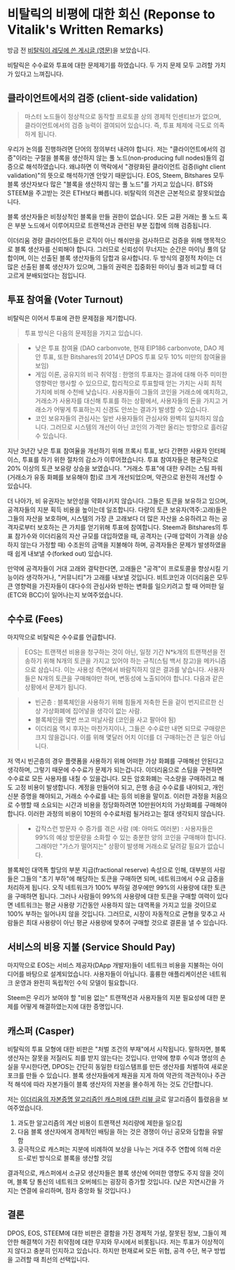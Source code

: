 # 비탈릭의 비평에 대한 회신 (Reponse to Vitalik's Written Remarks)

방금 전 [비탈릭이 레딧에 쓴 게시글 (영문)](https://np.reddit.com/r/ethereum/comments/6qm0y2/is_the_ethereum_team_defending_their_ground/dkyk94c/)을 보았습니다.

비탈릭은 수수료와 투표에 대한 문제제기를 하였습니다. 두 가지 문제 모두 고려할 가치가 있다고 느껴집니다.

## 클라이언트에서의 검증 (client-side validation)

> 마스터 노드들이 정상적으로 동작할 프로토콜 상의 경제적 인센티브가 없으며, 클라이언트에서의 검증 능력이 결여되어 있습니다. 즉, 투표 체제에 극도로 의족하게 됩니다.

우리가 논의를 진행하려면 단어의 정의부터 내려야 합니다. 저는 "클라이언트에서의 검증"이라는 구절을 블록을 생산하지 않는 풀 노드(non-producing full nodes)들의 검증으로 해석하였습니다. 왜냐하면 이 맥락에서 "경량화된 클라이언트 검증(light client validation)"의 뜻으로 해석하기엔 안맞기 때문입니다. EOS, Steem, Bitshares 모두 블록 생산자보다 많은 "블록을 생산하지 않는 풀 노드"를 가지고 있습니다. BTS와 STEEM을 주고받는 것은 ETH보다 빠릅니다. 비탈릭의 의견은 근본적으로 잘못되었습니다.

블록 생산자들은 비정상적인 블록을 만들 권한이 없습니다. 모든 교환 거래는 풀 노드 혹은 부분 노드에서 이루어지므로 트랜잭션과 관련된 부분 집합에 의해 검증됩니다.

이더리움 경량 클라이언트들은 로직이 아닌 해쉬만을 검사하므로 검증을 위해 맹목적으로 블록 생산자를 신뢰해야 합니다. 그러므로 신뢰성이 무너지는 순간은 마이닝 풀의 담합이며, 이는 선출된 블록 생산자들의 담합과 유사합니다. 두 방식의 결정적 차이는 더 많은 선출된 블록 생산자가 있으며, 그들의 권력은 집중화된 마이닝 풀과 비교할 때 더 고르게 분배되었다는 점입니다.

## 투표 참여율 (Voter Turnout)

비탈릭은 이어서 투표에 관한 문제점을 제기합니다.

> 투표 방식은 다음의 문제점을 가지고 있습니다.

> - 낮은 투표 참여율 (DAO carbonvote, 현재 EIP186 carbonvote, DAO 제안 투표, 또한 Bitshares의 2014년 DPOS 투표 모두 10% 미만의 참여율을 보임)
> - 게임 이론, 공유지의 비극 취약점 : 한명의 투표자는 결과에 대해 아주 미미한 영향력만 행사할 수 있으므로, 합리적으로 투표할때 얻는 가치는 사회 최적 가치에 비해 수천배 낮습니다. 사용자들이 그들의 코인을 거래소에 예치하고, 거래소가 사용자를 대신해 투표를 하는 상황에서, 사용자들의 돈을 가지고 거래소가 어떻게 투표하는지 신경도 안쓰는 결과가 발생할 수 있습니다.
> - 코인 보유자들의 관심사는 일반 사용자들의 관심사와 완벽히 일치하지 않습니다. 그러므로 시스템의 개선이 아닌 코인의 가격만 올리는 방향으로 흘러갈 수 있습니다.

지난 3년간 낮은 투표 참여율을 개선하기 위해 프록시 투표, 보다 간편한 사용자 인터페이스, 투표를 하기 위한 절차의 감소가 이루어졌습니다. 투표 참여자들은 평균적으로 20% 이상의 토큰 보유량 상승을 보였습니다. "거래소 투표"에 대한 우려는 스팀 파워(거래소가 유동 화폐를 보유해야 함)로 크게 개선되었으며, 약관으로 완전히 개선할 수 있습니다.

더 나아가, 비 유권자는 보안성을 약화시키지 않습니다. 그들은 토큰을 보유하고 있으며, 공격자들의 지분 획득 비용을 높이는데 일조합니다. 다량의 토큰 보유자(역주:고래)들은 그들의 자산을 보호하며, 시스템의 가장 큰 고래보다 더 많은 자산을 소유하려고 하는 공격자로부터 보호하는 큰 가치를 얻기위해 투표에 참여합니다. Steem과 Bitshares의 투표 참가수와 이더리움의 자산 규모를 대입하였을 때, 공격자는 (구매 압력이 가격을 상승하지 않는다 가정할 때) 수조원의 금액을 지불해야 하며, 공격자들은 문제가 발생하였을 때 쉽게 내보낼 수(forked out) 있습니다.

만약에 공격자들이 거대 고래와 결탁한다면, 고래들은 "공격"이 프로토콜을 향상시킬 기능이라 생각하거나, "커뮤니티"가 고래를 내보낼 것입니다. 비트코인과 이더리움은 모두 큰 영향력을 가진자들이 대다수의 관심사와 반하는 변화를 일으키려고 할 때 어떠한 일(ETC와 BCC)이 일어나는지 보여주었습니다.

## 수수료 (Fees)

마지막으로 비탈릭은 수수료를 언급합니다.

> EOS는 트랜잭션 비용을 청구하는 것이 아닌, 일정 기간 N*k개의 트랜잭션을 전송하기 위해 N개의 토큰을 가지고 있어야 하는 규칙(스팀 백서 참고)을 메카니즘으로 삼습니다. 이는 사용성 측면에서 바람직하지 않은 결과를 낳습니다. 사용자들은 N개의 토큰을 구매해야만 하며, 변동성에 노출되어야 합니다. 다음과 같은 상황에서 문제가 됩니다.

> - 빈곤층 : 블록체인을 사용하기 위해 힘들게 저축한 돈을 겉이 번지르르한 신상 가상화폐에 집어넣을 생각이 없는 사람.
> - 블록체인을 몇번 쓰고 떠날사람 (코인을 사고 팔아야 됨)
> - 이더리움 역시 후자는 마찬가지이나, 그들은 수수료만 내면 되므로 구매량은 크지 않을겁니다. 이를 위해 몇달러 어치 이더를 더 구매하는건 큰 일은 아닙니다.

저 역시 빈곤층의 경우 플랫폼을 사용하기 위해 어떠한 가상 화폐를 구매해선 안된다고 생각하며, 그렇기 때문에 수수료가 문제가 되는겁니다. 이더리움으로 스팀을 구현하면 수수료로 모든 사용자를 내칠 수 있을겁니다. 모든 암호화폐는 극소량을 구매하려고 해도 고정 비용이 발생합니다. 계정을 만들어야 되고, 은행 송금 수수료를 내야되고, 개인 신분 증명을 해야되고, 거래소 수수료를 내는 등의 비용을 말이죠. 이러한 과정을 처음으로 수행할 때 소요되는 시간과 비용을 정당화하려면 10만원어치의 가상화폐를 구매해야 합니다. 이러한 과정의 비용이 10원의 수수료처럼 될거라고는 절대 생각되지 않습니다.

> - 갑작스런 방문자 수 증가를 겪은 사람 (예: 아마도 여러분) : 사용자들은 99%의 예상 방문량을 소화할 수 있는 충분한 양의 코인을 구매해야 합니다. 그래야만 "가스가 떨어지는" 상황이 발생해 거래소로 달려갈 필요가 없습니다.

블록체인 대역폭 할당의 부분 지급(fractional reserve) 속성으로 인해, 대부분의 사람들은 그들의 "초기 부하"에 해당하는 토큰을 구매하면 되며, 네트워크에서 수요 급증을 처리하게 됩니다. 오직 네트워크가 100% 부하일 경우에만 99%의 사용량에 대한 토큰을 구매하면 됩니다. 그러나 사람들이 99%의 사용량에 대한 토큰을 구매할 여력이 있다면 네트워크는 평균 사용량 기간동안 사용하지 않는 대역폭을 가지고 있을 것이므로 100% 부하는 일어나지 않을 것입니다. 그러므로, 시장이 자동적으로 균형을 맞추고 사람들은 최대 사용량이 아닌 평균 사용량에 맞추어 구매할 것으로 결론을 낼 수 있습니다.

## 서비스의 비용 지불 (Service Should Pay)

마지막으로 EOS는 서비스 제공자(DApp 개발자)들이 네트워크 비용을 지불하는 아이디어를 바탕으로 설계되었습니다. 사용자들이 아닙니다. 훌륭한 애플리케이션은 네트워크 운영과 완전히 독립적인 수익 모델이 필요합니다.

Steem은 우리가 보여야 할 "비용 없는" 트랜잭션과 사용자들의 지분 필요성에 대한 문제를 어떻게 해결하였는지에 대한 증명입니다.

## 캐스퍼 (Casper)

비탈릭의 투표 모형에 대한 비판은 "처벌 조건의 부재"에서 시작됩니다. 말하자면, 블록 생산자는 잘못을 저질러도 죄를 받지 않는다는 것입니다. 만약에 향후 수익과 명성의 손실을 무시한다면, DPOS는 간단히 동일한 타임스탬프를 만든 생산자를 처벌하여 새로운 포크를 만들 수 있습니다. 블록 생산자들에게 채권을 지게 하여 약관의 객관적이나 주관적 해석에 따라 자본가들이 블록 생산자의 자본을 몰수하게 하는 것도 간단합니다.

저는 [이더리움의 자본증명 알고리즘인 캐스퍼에 대한 리뷰 글](http://bytemaster.github.io/2015/08/08/Review-of-Casper-Ethereums-proposed-Proof-of-Stake-Algorithm/)로 알고리즘이 틀렸음을 보여주었습니다.

1. 과도한 알고리즘의 계산 비용이 트랜잭션 처리량에 제한을 일으킴
2. 다음 블록 생산자에게 경제적인 배팅을 하는 것은 경쟁이 아닌 공모와 담합을 유발함
3. 궁극적으로 캐스퍼는 지분에 비례하여 보상을 나누는 거대 주주 연합에 의해 라운드-로빈 방식으로 블록을 생산할 것임

결과적으로, 캐스퍼에서 소규모 생산자들은 블록 생산에 어떠한 영향도 주지 않을 것이며, 블록 당 통신의 네트워크 오버헤드는 굉장히 증가할 것입니다. (낮은 지연시간을 가지는 연결에 유리하며, 점차 중앙화 될 것입니다.)

## 결론

DPOS, EOS, STEEM에 대한 비판은 결함을 가진 경제적 가설, 잘못된 정보, 그들이 제안한 해결책이 가진 취약점에 대한 무지와 무시에서 비롯됩니다. 저는 투표가 이상적이지 않다고 충분히 인지하고 있습니다. 하지만 현재로써 모든 위협, 공격 수단, 복구 방법을 고려할 때 최선의 선택입니다.